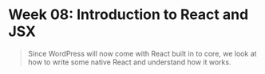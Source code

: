 # Week 08: Introduction to React and JSX

> Since WordPress will now come with React built in to core, we look at how to write some native React and understand how it works.